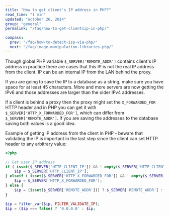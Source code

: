 ```yaml
---
title: "How to get client's IP address in PHP?"
read_time: "1 min"
updated: "october 26, 2014"
group: "general"
permalink: "/faq/how-to-get-clientsip-in-php/"

compass:
  prev: "/faq/how-to-detect-isp-via-php/"
  next: "/faq/image-manipulation-libraries-php/"
---
```


Though global PHP variable `$_SERVER['REMOTE_ADDR']` contains client's IP address in practice there are cases that this IP is not the
real IP address from the client. IP can be an internal IP from the LAN behind the proxy.

If you are going to save the IP to a database as a string, make sure you have space for at least 45 characters. More and more servers are
now getting the IPv6 and those addresses are larger than the older IPv4 addresses.

If a client is behind a proxy then the proxy might set the `X_FORWARDED_FOR` HTTP header and in PHP you can get it with `$_SERVER['HTTP_X_FORWARDED_FOR']`,
which can differ from `$_SERVER['REMOTE_ADDR']`. If you are saving the addresses to the database saving both values is a good idea.

Example of getting IP address from the client in PHP - beware that validating the IP is important in the last step since
the client can set HTTP header to any arbitrary value:

```php
<?php

// Get user IP address
if ( isset($_SERVER['HTTP_CLIENT_IP']) && ! empty($_SERVER['HTTP_CLIENT_IP'])) {
    $ip = $_SERVER['HTTP_CLIENT_IP'];
} elseif ( isset($_SERVER['HTTP_X_FORWARDED_FOR']) && ! empty($_SERVER['HTTP_X_FORWARDED_FOR'])) {
    $ip = $_SERVER['HTTP_X_FORWARDED_FOR'];
} else {
    $ip = (isset($_SERVER['REMOTE_ADDR'])) ? $_SERVER['REMOTE_ADDR'] : '0.0.0.0';
}

$ip = filter_var($ip, FILTER_VALIDATE_IP);
$ip = ($ip === false) ? '0.0.0.0' : $ip;
```
